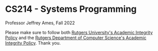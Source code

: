 # CS214 - Systems Programming

Professor Jeffrey Ames, Fall 2022 

Please make sure to follow both [Rutgers University's Academic Integrity Policy](https://academicintegrity.rutgers.edu/) and the [Rutgers Department of Computer Science's Academic Integrity Policy](https://www.cs.rutgers.edu/academics/undergraduate/academic-integrity-policy). Thank you.
